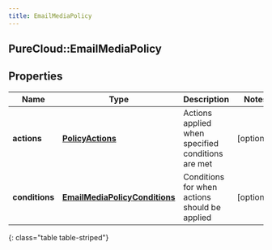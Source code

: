 ```yaml
---
title: EmailMediaPolicy
---
```

## PureCloud::EmailMediaPolicy

## Properties

|Name | Type | Description | Notes|
|------------ | ------------- | ------------- | -------------|
| **actions** | [**PolicyActions**](PolicyActions.html) | Actions applied when specified conditions are met | [optional] |
| **conditions** | [**EmailMediaPolicyConditions**](EmailMediaPolicyConditions.html) | Conditions for when actions should be applied | [optional] |
{: class="table table-striped"}


